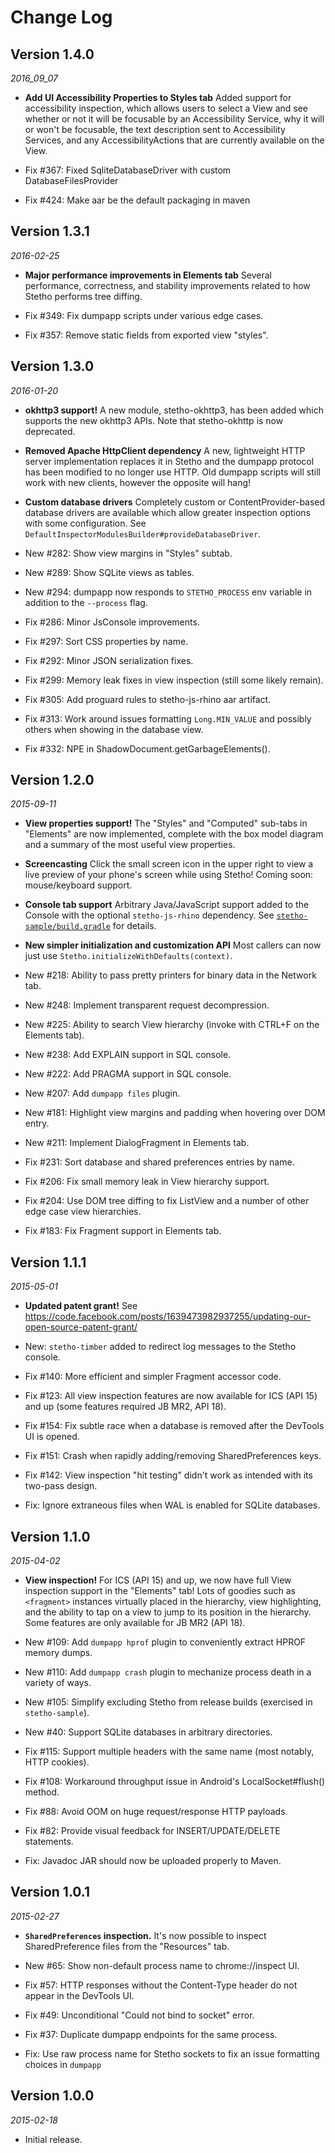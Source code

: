 Change Log
==========

## Version 1.4.0
_2016_09_07_

 * **Add UI Accessibility Properties to Styles tab**
   Added support for accessibility inspection, which allows users to select
   a View and see whether or not it will be focusable by an Accessibility
   Service, why it will or won't be focusable, the text description sent to
   Accessibility Services, and any AccessibilityActions that are currently
   available on the View.

 * Fix #367: Fixed SqliteDatabaseDriver with custom DatabaseFilesProvider
 * Fix #424: Make aar be the default packaging in maven

## Version 1.3.1

_2016-02-25_

 * **Major performance improvements in Elements tab**
   Several performance, correctness, and stability improvements related to
   how Stetho performs tree diffing.

 * Fix #349: Fix dumpapp scripts under various edge cases.
 * Fix #357: Remove static fields from exported view "styles".

## Version 1.3.0

_2016-01-20_

 * **okhttp3 support!**
   A new module, stetho-okhttp3, has been added which supports the new
   okhttp3 APIs.  Note that stetho-okhttp is now deprecated.

 * **Removed Apache HttpClient dependency**
   A new, lightweight HTTP server implementation replaces it in Stetho
   and the dumpapp protocol has been modified to no longer use HTTP.
   Old dumpapp scripts will still work with new clients, however the
   opposite will hang!

 * **Custom database drivers**
   Completely custom or ContentProvider-based database drivers are available
   which allow greater inspection options with some configuration.  See
   `DefaultInspectorModulesBuilder#provideDatabaseDriver`.

 * New #282: Show view margins in "Styles" subtab.
 * New #289: Show SQLite views as tables.
 * New #294: dumpapp now responds to `STETHO_PROCESS` env variable in addition
   to the `--process` flag.
 * Fix #286: Minor JsConsole improvements.
 * Fix #297: Sort CSS properties by name.
 * Fix #292: Minor JSON serialization fixes.
 * Fix #299: Memory leak fixes in view inspection (still some likely remain).
 * Fix #305: Add proguard rules to stetho-js-rhino aar artifact.
 * Fix #313: Work around issues formatting `Long.MIN_VALUE` and possibly others
   when showing in the database view.
 * Fix #332: NPE in ShadowDocument.getGarbageElements().

## Version 1.2.0

_2015-09-11_

 * **View properties support!**
   The "Styles" and "Computed" sub-tabs in "Elements" are now implemented,
   complete with the box model diagram and a summary of the most useful view
   properties.

 * **Screencasting**
   Click the small screen icon in the upper right to view a live preview of
   your phone's screen while using Stetho!  Coming soon: mouse/keyboard
   support.

 * **Console tab support**
   Arbitrary Java/JavaScript support added to the Console with the optional
   `stetho-js-rhino` dependency.  See
   [`stetho-sample/build.gradle`](stetho-sample/build.gradle) for details.

 * **New simpler initialization and customization API**
   Most callers can now just use `Stetho.initializeWithDefaults(context)`.

 * New #218: Ability to pass pretty printers for binary data in the Network tab.
 * New #248: Implement transparent request decompression.
 * New #225: Ability to search View hierarchy (invoke with CTRL+F on the Elements tab).
 * New #238: Add EXPLAIN support in SQL console.
 * New #222: Add PRAGMA support in SQL console. 
 * New #207: Add `dumpapp files` plugin.
 * New #181: Highlight view margins and padding when hovering over DOM entry.
 * New #211: Implement DialogFragment in Elements tab.
 * Fix #231: Sort database and shared preferences entries by name.
 * Fix #206: Fix small memory leak in View hierarchy support.
 * Fix #204: Use DOM tree diffing to fix ListView and a number of other edge
   case view hierarchies.
 * Fix #183: Fix Fragment support in Elements tab.

## Version 1.1.1

_2015-05-01_

 * **Updated patent grant!**
   See https://code.facebook.com/posts/1639473982937255/updating-our-open-source-patent-grant/

 * New: `stetho-timber` added to redirect log messages to the Stetho console.
 * Fix #140: More efficient and simpler Fragment accessor code.
 * Fix #123: All view inspection features are now available for ICS (API 15)
   and up (some features required JB MR2, API 18).
 * Fix #154: Fix subtle race when a database is removed after the DevTools
   UI is opened.
 * Fix #151: Crash when rapidly adding/removing SharedPreferences keys.
 * Fix #142: View inspection "hit testing" didn't work as intended with its
   two-pass design.
 * Fix: Ignore extraneous files when WAL is enabled for SQLite databases.

## Version 1.1.0

_2015-04-02_

 * **View inspection!**
   For ICS (API 15) and up, we now have full View inspection support in the
   "Elements" tab!  Lots of goodies such as `<fragment>` instances virtually
   placed in the hierarchy, view highlighting, and the ability to tap on a view
   to jump to its position in the hierarchy.  Some features are only available
   for JB MR2 (API 18).

 * New #109: Add `dumpapp hprof` plugin to conveniently extract HPROF memory
   dumps.
 * New #110: Add `dumpapp crash` plugin to mechanize process death in a variety
   of ways.
 * New #105: Simplify excluding Stetho from release builds (exercised in
   `stetho-sample`).
 * New #40: Support SQLite databases in arbitrary directories.
 * Fix #115: Support multiple headers with the same name (most notably, HTTP
   cookies).
 * Fix #108: Workaround throughput issue in Android's LocalSocket#flush()
   method.
 * Fix #88: Avoid OOM on huge request/response HTTP payloads.
 * Fix #82: Provide visual feedback for INSERT/UPDATE/DELETE statements.
 * Fix: Javadoc JAR should now be uploaded properly to Maven.

## Version 1.0.1

_2015-02-27_

 * **`SharedPreferences` inspection.**
   It's now possible to inspect SharedPreference files from the "Resources"
   tab.

 * New #65: Show non-default process name to chrome://inspect UI.
 * Fix #57: HTTP responses without the Content-Type header do not appear in the
   DevTools UI.
 * Fix #49: Unconditional "Could not bind to socket" error.
 * Fix #37: Duplicate dumpapp endpoints for the same process.
 * Fix: Use raw process name for Stetho sockets to fix an issue formatting
   choices in `dumpapp`

## Version 1.0.0

_2015-02-18_

 * Initial release.
